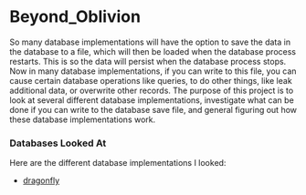 # Beyond_Oblivion

So many database implementations will have the option to save the data in the database to a file, which will then be loaded when the database process restarts. This is so the data will persist when the database process stops. Now in many database implementations, if you can write to this file, you can cause certain database operations like queries, to do other things, like leak additional data, or overwrite other records. The purpose of this project is to look at several different database implementations, investigate what can be done if you can write to the database save file, and general figuring out how these database implementations work.

### Databases Looked At

Here are the different database implementations I looked:
* [dragonfly](dragonfly/readme.md)
